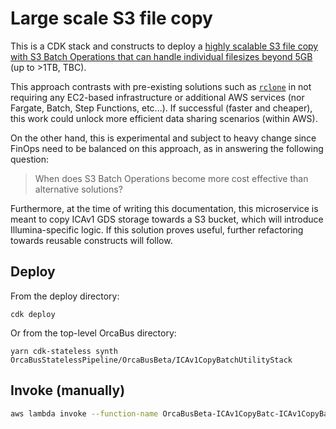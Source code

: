 # Large scale S3 file copy

This is a CDK stack and constructs to deploy a [highly scalable S3 file copy with S3 Batch Operations that can handle individual filesizes beyond 5GB][s3_batch_ops_greater_than_5GB] (up to >1TB, TBC).

This approach contrasts with pre-existing solutions such as [`rclone`][rclone] in not requiring any EC2-based infrastructure or additional AWS services (nor Fargate, Batch, Step Functions, etc...). If successful (faster and cheaper), this work could unlock more efficient data sharing scenarios (within AWS).

On the other hand, this is experimental and subject to heavy change since FinOps need to be balanced on this approach, as in answering the following question:

> When does S3 Batch Operations become more cost effective than alternative solutions?

Furthermore, at the time of writing this documentation, this microservice is meant to copy ICAv1 GDS storage towards a S3 bucket, which will introduce Illumina-specific logic. If this solution proves useful, further refactoring towards reusable constructs will follow.

## Deploy

From the deploy directory:

```
cdk deploy
```

Or from the top-level OrcaBus directory:

```
yarn cdk-stateless synth OrcaBusStatelessPipeline/OrcaBusBeta/ICAv1CopyBatchUtilityStack
```

## Invoke (manually)

```sh
aws lambda invoke --function-name OrcaBusBeta-ICAv1CopyBatc-ICAv1CopyBatchUtilitylam-1CjnVrJ26tzJ --cli-binary-format raw-in-base64-out --payload '{"RCLONE_SYNC_CONTENT_SOURCE": "src:stratus-gds-aps2/1f412e89-acc8-4337-b484-08d89d4636a9/analysis_data/SBJ04375/wgs_tumor_normal/202310191d3d07c3/L2301202_L2301201_dragen_somatic/", "RCLONE_SYNC_CONTENT_DESTINATION": "dest:umccr-temp-dev/rclone-lambda-test/", "RCLONE_SYNC_EXTRA_FLAGS": "--include MDX230471_tumor.bam" }' response.json
```

[rclone]: https://rclone.org/
[s3_batch_ops_greater_than_5GB]: https://aws.amazon.com/blogs/storage/copying-objects-greater-than-5-gb-with-amazon-s3-batch-operations/
